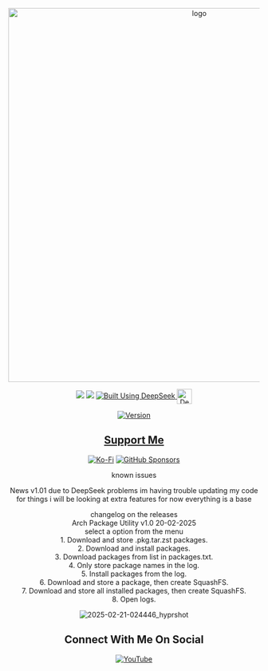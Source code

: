 <p align="center">
    <img width="750" src="https://i.postimg.cc/wM0D1WTz/Arch-Package-Utility-1-27-2025.png" alt="logo">
</p>

<div align="center">

  <a href="https://www.linux.org" target="_blank"><img src="https://img.shields.io/badge/OS-Linux-e06c75?style=for-the-badge&logo=linux" /></a>
           <a href="https://archlinux.org" target="_blank"><img src="https://img.shields.io/badge/DISTRO-Arch-56b6c2?style=for-the-badge&logo=arch-linux" /></a>
      </a>
  <a href="https://chat.deepseek.com/" target="_blank">
  <img src="https://img.shields.io/badge/Built_Using-DeepSeek-4D6BFE?style=for-the-badge&logo=deepseek&logoColor=4D6BFE" alt="Built Using DeepSeek">
  <img src="https://i.postimg.cc/ydBbyvRt/Deepseek.jpg" alt="DeepSeek Logo" style="height: 30px; vertical-align: middle;">
</a>

<div align="center">

[![Version](https://img.shields.io/github/v/release/claudemods-apu/releases?color=FFD700&label=Latest%20Release&style=for-the-badge)](https://github.com/claudemods/claudemods-apu/releases/tag/apu-v1.0-Build-20-02-2025)

<div align="center">

## [ Support Me ](https://www.paypal.com/paypalme/claudemods?country.x=GB&locale)

</div>

<div align="center">

[![Ko-Fi](https://img.shields.io/badge/Ko--fi-F16061?style=for-the-badge&label=claudemods&color=3399FF&Linux&logo=ko-fi&logoColor=white)](https://ko-fi.com/claudemods)
[![GitHub Sponsors](https://img.shields.io/badge/sponsor-30363D?style=for-the-badge&label=claudemods&color=A836FF&logo=GitHub-Sponsors&logoColor=#white)](https://github.com/sponsors/claudemods)</div>

<div align="center">


known issues


News v1.01
due to DeepSeek problems im having trouble updating my code for things
i will be looking at extra features for now everything is a base



<div align="center">
changelog on the releases
      <div align="center">
    <div align="center">
    Arch Package Utility v1.0 20-02-2025
<div align="center">
    select a option from the menu
      <div align="center">
   1. Download and store .pkg.tar.zst packages.
    <div align="center">
2. Download and install packages.
        <div align="center">
3. Download packages from list in packages.txt.
            <div align="center">
4. Only store package names in the log.
                <div align="center">
5. Install packages from the log.
                    <div align="center">
6. Download and store a package, then create SquashFS.
                        <div align="center">
7. Download and store all installed packages, then create SquashFS.
                            <div align="center">
8. Open logs.



![2025-02-21-024446_hyprshot](https://github.com/user-attachments/assets/010ea4f8-7605-4cbf-b718-daf171a7b8d9)





<div align="center">

<h2 align="center"> Connect With Me On Social </h2>

<div align="center">

[![YouTube](https://img.shields.io/youtube/channel/subscribers/UC6OgAhBq7Ocb5g1bQfVSd0Q?color=ff0000&label=Youtube&logo=youtube&style=palstic)](https://youtube.com/@claudemods)


</div>

<div align="center">

</div>
